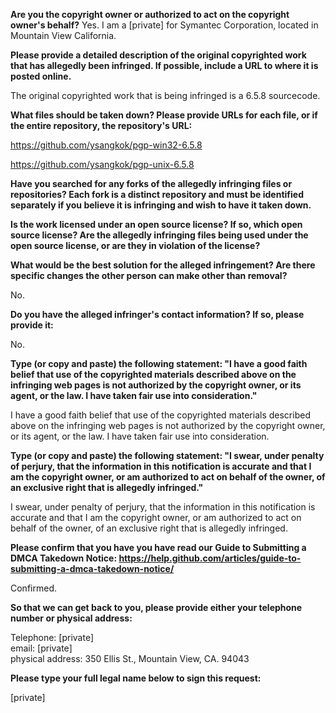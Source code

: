 **Are you the copyright owner or authorized to act on the copyright owner's behalf?** Yes. I am a [private] for Symantec Corporation, located in Mountain View California.

**Please provide a detailed description of the original copyrighted work that has allegedly been infringed. If possible, include a URL to where it is posted online.**

The original copyrighted work that is being infringed is a 6.5.8 sourcecode.

**What files should be taken down? Please provide URLs for each file, or if the entire repository, the repository's URL:**

https://github.com/ysangkok/pgp-win32-6.5.8

https://github.com/ysangkok/pgp-unix-6.5.8

**Have you searched for any forks of the allegedly infringing files or repositories? Each fork is a distinct repository and must be identified separately if you believe it is infringing and wish to have it taken down.**

**Is the work licensed under an open source license? If so, which open source license? Are the allegedly infringing files being used under the open source license, or are they in violation of the license?**

**What would be the best solution for the alleged infringement? Are there specific changes the other person can make other than removal?**

No.

**Do you have the alleged infringer's contact information? If so, please provide it:**

No.

**Type (or copy and paste) the following statement: "I have a good faith belief that use of the copyrighted materials described above on the infringing web pages is not authorized by the copyright owner, or its agent, or the law. I have taken fair use into consideration."**

I have a good faith belief that use of the copyrighted materials described above on the infringing web pages is not authorized by the copyright owner, or its agent, or the law. I have taken fair use into consideration.

**Type (or copy and paste) the following statement: "I swear, under penalty of perjury, that the information in this notification is accurate and that I am the copyright owner, or am authorized to act on behalf of the owner, of an exclusive right that is allegedly infringed."**

I swear, under penalty of perjury, that the information in this notification is accurate and that I am the copyright owner, or am authorized to act on behalf of the owner, of an exclusive right that is allegedly infringed.

**Please confirm that you have you have read our Guide to Submitting a DMCA Takedown Notice: https://help.github.com/articles/guide-to-submitting-a-dmca-takedown-notice/**

Confirmed.

**So that we can get back to you, please provide either your telephone number or physical address:**

Telephone: [private]  
email: [private]  
physical address: 350 Ellis St., Mountain View, CA. 94043

**Please type your full legal name below to sign this request:**

[private]
